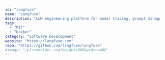 ```yaml
---
id: "langfuse"
name: "Langfuse"
description: "LLM engineering platform for model tracing, prompt management, and application evaluation. Langfuse helps teams collaboratively debug, analyze, and iterate on their LLM applications such as chatbots or AI agents."
tags:
  - "MIT"
  - "Docker"
category: "Software Development"
website: "https://langfuse.com"
repo: "https://github.com/langfuse/langfuse"
#image: "/placeholder.svg?height=300&width=400"
---
```


